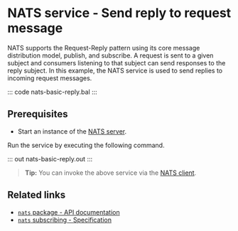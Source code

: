 # NATS service - Send reply to request message

NATS supports the Request-Reply pattern using its core message distribution model, publish, and subscribe. A request is sent to a given subject and consumers listening to that subject can send responses to the reply subject. In this example, the NATS service is used to send replies to incoming request messages. 

::: code nats-basic-reply.bal :::

## Prerequisites
- Start an instance of the [NATS server](https://docs.nats.io/nats-concepts/what-is-nats/walkthrough_setup).

Run the service by executing the following command.

::: out nats-basic-reply.out :::

>**Tip:** You can invoke the above service via the [NATS client](/learn/by-example/nats-basic-request/).

## Related links
- [`nats` package - API documentation](https://lib.ballerina.io/ballerinax/nats/latest)
- [`nats` subscribing - Specification](https://github.com/ballerina-platform/module-ballerinax-nats/blob/master/docs/spec/spec.md#4-subscribing)
